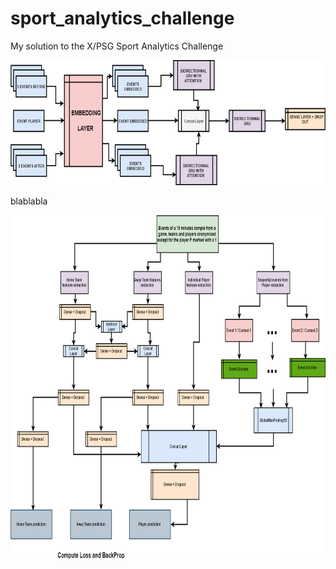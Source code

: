 # sport_analytics_challenge
My solution to the X/PSG Sport Analytics Challenge


<center><img src="/imgs/action_encoder.png" height="200" width="800"></center>

blablabla


<img src="/imgs/player_net.png" height="550" width="900">


